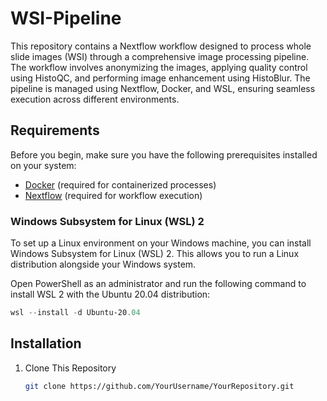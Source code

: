 # WSI-Pipeline

This repository contains a Nextflow workflow designed to process whole slide images (WSI) through a comprehensive image processing pipeline. The workflow involves anonymizing the images, applying quality control using HistoQC, and performing image enhancement using HistoBlur. The pipeline is managed using Nextflow, Docker, and WSL, ensuring seamless execution across different environments.

## Requirements

Before you begin, make sure you have the following prerequisites installed on your system:

- [Docker](https://www.docker.com/get-started) (required for containerized processes)
- [Nextflow](https://www.nextflow.io/docs/latest/getstarted.html) (required for workflow execution)

### Windows Subsystem for Linux (WSL) 2

To set up a Linux environment on your Windows machine, you can install Windows Subsystem for Linux (WSL) 2. This allows you to run a Linux distribution alongside your Windows system.

Open PowerShell as an administrator and run the following command to install WSL 2 with the Ubuntu 20.04 distribution:

```powershell
wsl --install -d Ubuntu-20.04
```

## Installation

1. Clone This Repository

   ```bash
   git clone https://github.com/YourUsername/YourRepository.git
